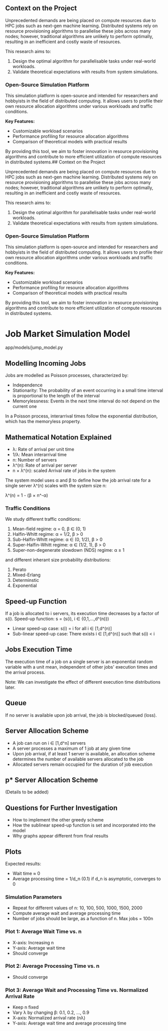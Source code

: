 ## Context on the Project

Unprecedented demands are being placed on compute resources due to HPC jobs such as next-gen machine learning. Distributed systems rely on resource provisioning algorithms to parallelise these jobs across many nodes; however, traditional algorithms are unlikely to perform optimally, resulting in an inefficient and costly waste of resources.

This research aims to:

1. Design the optimal algorithm for parallelisable tasks under real-world workloads.
2. Validate theoretical expectations with results from system simulations.

### Open-Source Simulation Platform

This simulation platform is open-source and intended for researchers and hobbyists in the field of distributed computing. It allows users to profile their own resource allocation algorithms under various workloads and traffic conditions.

**Key Features:**
- Customizable workload scenarios
- Performance profiling for resource allocation algorithms
- Comparison of theoretical models with practical results

By providing this tool, we aim to foster innovation in resource provisioning algorithms and contribute to more efficient utilization of compute resources in distributed systems.## Context on the Project

Unprecedented demands are being placed on compute resources due to HPC jobs such as next-gen machine learning. Distributed systems rely on resource provisioning algorithms to parallelise these jobs across many nodes; however, traditional algorithms are unlikely to perform optimally, resulting in an inefficient and costly waste of resources.

This research aims to:

1. Design the optimal algorithm for parallelisable tasks under real-world workloads.
2. Validate theoretical expectations with results from system simulations.

### Open-Source Simulation Platform

This simulation platform is open-source and intended for researchers and hobbyists in the field of distributed computing. It allows users to profile their own resource allocation algorithms under various workloads and traffic conditions.

**Key Features:**
- Customizable workload scenarios
- Performance profiling for resource allocation algorithms
- Comparison of theoretical models with practical results

By providing this tool, we aim to foster innovation in resource provisioning algorithms and contribute to more efficient utilization of compute resources in distributed systems.

# Job Market Simulation Model
app/models/jump_model.py



## Modelling Incoming Jobs

Jobs are modelled as Poisson processes, characterized by:

- Independence
- Stationarity: The probability of an event occurring in a small time interval is proportional to the length of the interval
- Memorylessness: Events in the next time interval do not depend on the current one

In a Poisson process, interarrival times follow the exponential distribution, which has the memoryless property.

## Mathematical Notation Explained

- λ: Rate of arrival per unit time
- 1/λ: Mean interarrival time
- n: Number of servers
- λ^(n): Rate of arrival per server
- n × λ^(n): scaled Arrival rate of jobs in the system

The system model uses α and β to define how the job arrival rate for a single server λ^(n) scales with the system size n:

λ^(n) = 1 - (β × n^-α)

### Traffic Conditions

We study different traffic conditions:

1. Mean-field regime: α = 0, β ∈ (0, 1)
2. Halfin-Whitt regime: α = 1/2, β > 0
3. Sub-Halfin-Whitt regime: α ∈ (0, 1/2), β > 0
4. Super-Halfin-Whitt regime: α ∈ (1/2, 1), β > 0
5. Super-non-degenerate slowdown (NDS) regime: α ≥ 1

and different inherant size probability distributions:
1. Perato
2. Mixed-Erlang
3. Determinstic
4. Exponential

## Speed-up Function

If a job is allocated to i servers, its execution time decreases by a factor of s(i).
Speed-up function: s = (s(i), i ∈ {0,1,...,d^(n)})

- Linear speed-up case: s(i) = i for all i ∈ [1,d^(n)]
- Sub-linear speed-up case: There exists i ∈ [1,d^(n)] such that s(i) < i

## Jobs Execution Time

The execution time of a job on a single server is an exponential random variable with a unit mean, independent of other jobs' execution times and the arrival process.

Note: We can investigate the effect of different execution time distributions later.

## Queue

If no server is available upon job arrival, the job is blocked/queued (loss).

## Server Allocation Scheme

- A job can run on i ∈ [1,d^n] servers
- A server processes a maximum of 1 job at any given time
- Upon job arrival, if at least 1 server is available, an allocation scheme determines the number of available servers allocated to the job
- Allocated servers remain occupied for the duration of job execution

## p\* Server Allocation Scheme

(Details to be added)

## Questions for Further Investigation

- How to implement the other greedy scheme
- How the sublinear speed-up function is set and incorporated into the model
- Why graphs appear different from final results

## Plots

Expected results:

- Wait time ≈ 0
- Average processing time = 1/d_n (0.1) if d_n is asymptotic, converges to 0

### Simulation Parameters

- Repeat for different values of n: 10, 100, 500, 1000, 1500, 2000
- Compute average wait and average processing time
- Number of jobs should be large, as a function of n. Max jobs = 100n

### Plot 1: Average Wait Time vs. n

- X-axis: Increasing n
- Y-axis: Average wait time
- Should converge

### Plot 2: Average Processing Time vs. n

- Should converge

### Plot 3: Average Wait and Processing Time vs. Normalized Arrival Rate

- Keep n fixed
- Vary λ by changing β: 0.1, 0.2, ..., 0.9
- X-axis: Normalized arrival rate (nλ)
- Y-axis: Average wait time and average processing time
